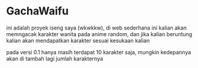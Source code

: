 # GachaWaifu

ini adalah proyek iseng saya (wkwkkw), di web sederhana ini kalian akan memngacak karakter wanita pada anime random, dan jika kalian beruntung kalian akan mendapatkan karakter sesuai kesukaan kalian

pada versi 0.1 hanya masih terdapat 10 karakter saja, mungkin kedepannya akan di tambah lagi jumlah karakternya
